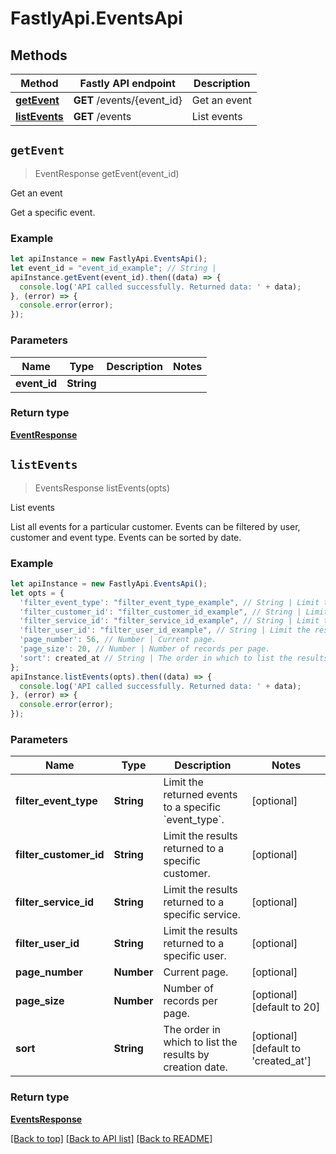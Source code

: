 # FastlyApi.EventsApi



## Methods

Method | Fastly API endpoint | Description
------------- | ------------- | -------------
[**getEvent**](EventsApi.md#getEvent) | **GET** /events/{event_id} | Get an event
[**listEvents**](EventsApi.md#listEvents) | **GET** /events | List events



## `getEvent`

> EventResponse getEvent(event_id)

Get an event

Get a specific event.

### Example

```javascript
let apiInstance = new FastlyApi.EventsApi();
let event_id = "event_id_example"; // String | 
apiInstance.getEvent(event_id).then((data) => {
  console.log('API called successfully. Returned data: ' + data);
}, (error) => {
  console.error(error);
});

```

### Parameters

Name | Type | Description  | Notes
------------- | ------------- | ------------- | -------------
**event_id** | **String** |  |

### Return type

[**EventResponse**](EventResponse.md)


## `listEvents`

> EventsResponse listEvents(opts)

List events

List all events for a particular customer. Events can be filtered by user, customer and event type. Events can be sorted by date.

### Example

```javascript
let apiInstance = new FastlyApi.EventsApi();
let opts = {
  'filter_event_type': "filter_event_type_example", // String | Limit the returned events to a specific `event_type`.
  'filter_customer_id': "filter_customer_id_example", // String | Limit the results returned to a specific customer.
  'filter_service_id': "filter_service_id_example", // String | Limit the results returned to a specific service.
  'filter_user_id': "filter_user_id_example", // String | Limit the results returned to a specific user.
  'page_number': 56, // Number | Current page.
  'page_size': 20, // Number | Number of records per page.
  'sort': created_at // String | The order in which to list the results by creation date.
};
apiInstance.listEvents(opts).then((data) => {
  console.log('API called successfully. Returned data: ' + data);
}, (error) => {
  console.error(error);
});

```

### Parameters

Name | Type | Description  | Notes
------------- | ------------- | ------------- | -------------
**filter_event_type** | **String** | Limit the returned events to a specific &#x60;event_type&#x60;. | [optional]
**filter_customer_id** | **String** | Limit the results returned to a specific customer. | [optional]
**filter_service_id** | **String** | Limit the results returned to a specific service. | [optional]
**filter_user_id** | **String** | Limit the results returned to a specific user. | [optional]
**page_number** | **Number** | Current page. | [optional]
**page_size** | **Number** | Number of records per page. | [optional] [default to 20]
**sort** | **String** | The order in which to list the results by creation date. | [optional] [default to &#39;created_at&#39;]

### Return type

[**EventsResponse**](EventsResponse.md)


[[Back to top]](#) [[Back to API list]](../../README.md#endpoints)
[[Back to README]](../../README.md)
